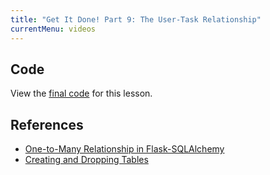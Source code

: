 ```yaml
---
title: "Get It Done! Part 9: The User-Task Relationship"
currentMenu: videos
---
```


<div class="youtube-wrapper"></div>

## Code

View the [final code](https://github.com/LaunchCodeEducation/get-it-done/tree/d979a9991347431023d41abdd93891aedafc1f93) for this lesson.

## References

- [One-to-Many Relationship in Flask-SQLAlchemy](http://flask-sqlalchemy.pocoo.org/2.1/models/#one-to-many-relationships)
- [Creating and Dropping Tables](http://flask-sqlalchemy.pocoo.org/2.1/binds/#creating-and-dropping-tables)
